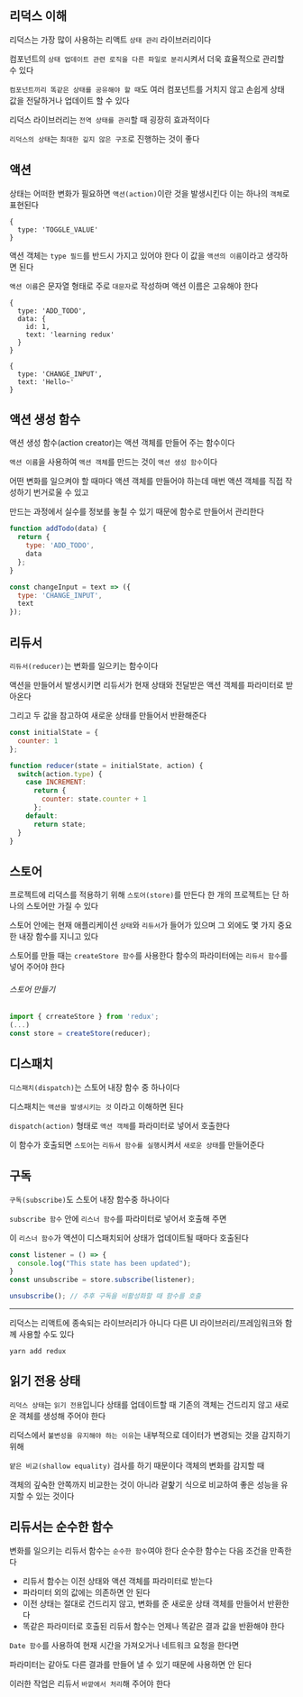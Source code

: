 ## 리덕스 이해  
  
리덕스는 가장 많이 사용하는 리액트 `상태 관리` 라이브러리이다  
  
컴포넌트의 `상태 업데이트 관련 로직을 다른 파일로 분리`시켜서 더욱 효율적으로 관리할 수 있다  
  
`컴포넌트끼리 똑같은 상태를 공유해야 할 때`도 여러 컴포넌트를 거치지 않고 손쉽게 상태 값을 전달하거나 업데이트 할 수 있다  
  
리덕스 라이브러리는 `전역 상태를 관리`할 때 굉장히 효과적이다  
  
`리덕스의 상태`는 `최대한 깊지 않은 구조`로 진행하는 것이 좋다  
  
## 액션
  
상태는 어떠한 변화가 필요하면 `액션(action)`이란 것을 발생시킨다 이는 하나의 `객체`로 표현된다  
  
```
{
  type: 'TOGGLE_VALUE'
}
```
  
액션 객체는 `type 필드`를 반드시 가지고 있어야 한다 이 값을 `액션의 이름`이라고 생각하면 된다  
  
`액션 이름`은 문자열 형태로 주로 `대문자`로 작성하며 액션 이름은 고유해야 한다  
  
```
{
  type: 'ADD_TODO',
  data: {
    id: 1,
    text: 'learning redux'
  }
}

{
  type: 'CHANGE_INPUT',
  text: 'Hello~'
}
```
  
## 액션 생성 함수
  
액션 생성 함수(action creator)는 액션 객체를 만들어 주는 함수이다  
  
`액션 이름`을 사용하여 `액션 객체`를 만드는 것이 `액션 생성 함수`이다  
  
어떤 변화를 일으켜야 할 때마다 액션 객체를 만들어야 하는데 매번 액션 객체를 직접 작성하기 번거로울 수 있고  
  
만드는 과정에서 실수를 정보를 놓칠 수 있기 때문에 함수로 만들어서 관리한다
  
```jsx
function addTodo(data) {
  return {
    type: 'ADD_TODO',
    data
  };
}

const changeInput = text => ({
  type: 'CHANGE_INPUT',
  text
});
```
  
## 리듀서
  
`리듀서(reducer)`는 변화를 일으키는 함수이다  
  
액션을 만들어서 발생시키면 리듀서가 현재 상태와 전달받은 액션 객체를 파라미터로 받아온다  
  
그리고 두 값을 참고하여 새로운 상태를 만들어서 반환해준다  
  
```jsx
const initialState = {
  counter: 1
};

function reducer(state = initialState, action) {
  switch(action.type) {
    case INCREMENT:
      return {
        counter: state.counter + 1
      };
    default:
      return state;
  }
}
```
  
## 스토어
  
프로젝트에 리덕스를 적용하기 위해 `스토어(store)`를 만든다 한 개의 프로젝트는 단 하나의 스토어만 가질 수 있다  
  
스토어 안에는 현재 애플리케이션 `상태`와 `리듀서`가 들어가 있으며 그 외에도 몇 가지 중요한 내장 함수를 지니고 있다  
  
스토어를 만들 때는 `createStore 함수`를 사용한다 함수의 파라미터에는 `리듀서 함수`를 넣어 주어야 한다  
  
###### 스토어 만들기
```jsx
import { crreateStore } from 'redux';
(...)
const store = createStore(reducer);
```
  
## 디스패치
  
`디스패치(dispatch)`는 스토어 내장 함수 중 하나이다  
  
디스패치는 `액션을 발생시키는 것` 이라고 이해하면 된다  
  
`dispatch(action)` 형태로 `액션 객체`를 파라미터로 넣어서 호출한다  
  
이 함수가 호출되면 `스토어`는 `리듀서 함수를 실행`시켜서 `새로운 상태`를 만들어준다
  
## 구독
  
`구독(subscribe)`도 스토어 내장 함수중 하나이다  
  
`subscribe 함수` 안에 `리스너 함수`를 파라미터로 넣어서 호출해 주면  
  
이 `리스너 함수`가 액션이 디스패치되어 상태가 업데이트될 때마다 호출된다  
  
```jsx
const listener = () => {
  console.log("This state has been updated");
}
const unsubscribe = store.subscribe(listener);

unsubscribe(); // 추후 구독을 비활성화할 때 함수를 호출
```
  
---
  
리덕스는 리액트에 종속되는 라이브러리가 아니다 다른 UI 라이브러리/프레임워크와 함께 사용할 수도 있다  
  
```
yarn add redux
```
  
## 읽기 전용 상태
  
`리덕스 상태`는 `읽기 전용`입니다 상태를 업데이트할 때 기존의 객체는 건드리지 않고 새로운 객체를 생성해 주어야 한다
  
리덕스에서 `불변성을 유지해야 하는 이유`는 내부적으로 데이터가 변경되는 것을 감지하기 위해  
  
`얕은 비교(shallow equality)` 검사를 하기 때문이다 객체의 변화를 감지할 때  
  
객체의 깊숙한 안쪽까지 비교한는 것이 아니라 겉핥기 식으로 비교하여 좋은 성능을 유지할 수 있는 것이다  
  
## 리듀서는 순수한 함수  
  
변화를 일으키는 리듀서 함수는 `순수한 함수`여야 한다 순수한 함수는 다음 조건을 만족한다  
  
- 리듀서 함수는 이전 상태와 액션 객체를 파라미터로 받는다  
- 파라미터 외의 값에는 의존하면 안 된다  
- 이전 상태는 절대로 건드리지 않고, 변화를 준 새로운 상태 객체를 만들어서 반환한다
- 똑같은 파라미터로 호출된 리듀서 함수는 언제나 똑같은 결과 값을 반환해야 한다
  
`Date 함수`를 사용하여 현재 시간을 가져오거나 네트워크 요청을 한다면  
  
파라미터는 같아도 다른 결과를 만들어 낼 수 있기 때문에 사용하면 안 된다  
  
이러한 작업은 리듀서 `바깥에서 처리`해 주어야 한다  
  
